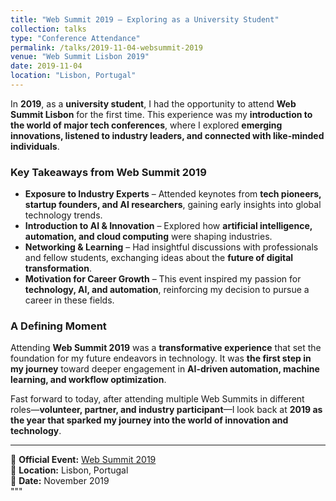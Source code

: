 ```yaml
---
title: "Web Summit 2019 – Exploring as a University Student"
collection: talks
type: "Conference Attendance"
permalink: /talks/2019-11-04-websummit-2019
venue: "Web Summit Lisbon 2019"
date: 2019-11-04
location: "Lisbon, Portugal"
---
```


In **2019**, as a **university student**, I had the opportunity to attend **Web Summit Lisbon** for the first time. This experience was my **introduction to the world of major tech conferences**, where I explored **emerging innovations, listened to industry leaders, and connected with like-minded individuals**.  

### Key Takeaways from Web Summit 2019  
- **Exposure to Industry Experts** – Attended keynotes from **tech pioneers, startup founders, and AI researchers**, gaining early insights into global technology trends.  
- **Introduction to AI & Innovation** – Explored how **artificial intelligence, automation, and cloud computing** were shaping industries.  
- **Networking & Learning** – Had insightful discussions with professionals and fellow students, exchanging ideas about the **future of digital transformation**.  
- **Motivation for Career Growth** – This event inspired my passion for **technology, AI, and automation**, reinforcing my decision to pursue a career in these fields.  

### A Defining Moment  
Attending **Web Summit 2019** was a **transformative experience** that set the foundation for my future endeavors in technology. It was **the first step in my journey** toward deeper engagement in **AI-driven automation, machine learning, and workflow optimization**.  

Fast forward to today, after attending multiple Web Summits in different roles—**volunteer, partner, and industry participant**—I look back at **2019 as the year that sparked my journey into the world of innovation and technology**.  

---  
🔗 **Official Event:** [Web Summit 2019](https://websummit.com)  
📍 **Location:** Lisbon, Portugal  
📅 **Date:** November 2019  
"""